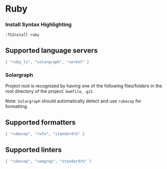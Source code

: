 # Ruby

### Install Syntax Highlighting

```vim
:TSInstall ruby
```

## Supported language servers

```lua
{ "ruby_ls", "solargraph", "sorbet" }
```

### Solargraph

Project root is recognized by having one of the following files/folders in the root directory of the project: `Gemfile`, `.git`.

Note: `Solargraph` should automatically detect and use `rubocop` for formatting.

## Supported formatters

```lua
{ "rubocop", "rufo", "standardrb" }
```

## Supported linters

```lua
{ "rubocop", "semgrep", "standardrb" }
```
